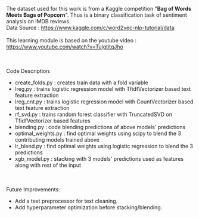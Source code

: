 
The dataset used for this work is from a Kaggle competition "<b>Bag of Words Meets Bags of Popcorn</b>". Thus is a binary classification task of sentiment analysis on IMDB reviews.
<br>Data Source : https://www.kaggle.com/c/word2vec-nlp-tutorial/data
<br><br>This learning module is based on the youtube video : https://www.youtube.com/watch?v=TuIgtitqJho


<br><br>Code Description:
<ul>
    <li>create_folds.py : creates train data with a fold variable</li>
    <li>lreg.py : trains logistic regression model with TfidfVectorizer based text feature extraction</li>
    <li>lreg_cnt.py : trains logistic regression model with CountVectorizer based text feature extraction</li>
    <li>rf_svd.py : trains random forest classifier with TruncatedSVD on TfidfVectorizer based features</li>
    <li>blending.py : code blending predictions of above models' predictions</li>
    <li>optimal_weights.py : find optimal weights using scipy to blend the 3 contributing models trained above</li>
    <li>lr_blend.py : find optimal weights using logistic regression to blend the 3 predictions</li>
    <li>xgb_model.py : stacking with 3 models' predictions used as features along with rest of the input</li>
</ul>

<br><br>Future Improvements:
<ul>
    <li>Add a text preprocessor for text cleaning.</li>
    <li>Add hyperparameter optimization before stacking/blending.</li>
</ul>
